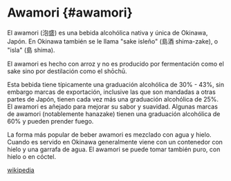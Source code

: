 # Awamori {#awamori}

El awamori (泡盛) es una bebida alcohólica nativa y única de Okinawa, Japón. En Okinawa también se le llama "sake isleño" (島酒 shima-zake), o "isla" (島 shima).

El awamori es hecho con arroz y no es producido por fermentación como el sake sino por destilación como el shōchū.

Esta bebida tiene típicamente una graduación alcohólica de 30% - 43%, sin embargo marcas de exportación, inclusive las que son mandadas a otras partes de Japón, tienen cada vez más una graduación alcohólica de 25%. El awamori es añejado para mejorar su sabor y suavidad. Algunas marcas de awamori (notablemente hanazake) tienen una graduación alcohólica de 60% y pueden prender fuego.

La forma más popular de beber awamori es mezclado con agua y hielo. Cuando es servido en Okinawa generalmente viene con un contenedor con hielo y una garrafa de agua. El awamori se puede tomar también puro, con hielo o en cóctel.

[wikipedia](https://es.wikipedia.org/wiki/Awamori)
